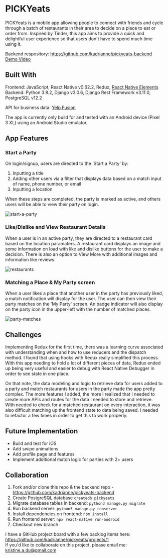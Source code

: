 # PICKYeats

PICKYeats is a mobile app allowing people to connect with friends and cycle through a batch of restaurants in their area to decide on a place to eat or order from. Inspired by Tinder, this app aims to provide a quick and delightful user experience so that users don't have to spend much time using it. 

Backend respository: https://github.com/kadrianne/pickyeats-backend
[Demo Video](https://www.loom.com/share/ca778dcf803442459ef00976ef3411bc)

## Built With
Frontend: JavaScript, React Native v0.62.2, Redux, [React Native Elements](https://react-native-elements.github.io/)<br>
Backend: Python 3.8.2, Django v3.0.6, Django Rest Framework v3.11.0, PostgreSQL v12.2

API for business data: [Yelp Fusion](https://www.yelp.com/fusion)

The app is currently only build for and tested with an Android device (Pixel 3 XL) using an Android Studio emulator.

## App Features

### Start a Party

On login/signup, users are directed to the 'Start a Party' by:
1. Inputting a title
2. Adding other users via a filter that displays data based on a match input of name, phone number, or email
3. Inputting a location

When these steps are completed, the party is marked as active, and others users will be able to view their party on login.

![start-a-party](https://res.cloudinary.com/kristine-and-samuel/image/upload/v1590701050/PICKYeats/party.gif)

### Like/Dislike and View Restaurant Details

When a user is in an active party, they are directed to a restaurant card based on the location paramaters. A restaurant card displays an image and some information on load with like and dislike buttons for the user to make a decision. There is also an option to View More with additional images and information like reviews. 

![restaurants](https://res.cloudinary.com/kristine-and-samuel/image/upload/v1590701185/PICKYeats/restaurants.gif)

### Matching a Place & My Party screen

When a user likes a place that another user in the party has previously liked, a match notification will display for the user. The user can then view their party matches on the 'My Party' screen. An badge indicator will also display on the party icon in the upper-left with the number of matched places.

![party-matches](https://res.cloudinary.com/kristine-and-samuel/image/upload/v1590701291/PICKYeats/match.gif)

## Challenges

Implementing Redux for the first time, there was a learning curve associated with understanding when and how to use reducers and the dispatch method. I found that using hooks with Redux really simplified this process. With this app needing to hold a lot of different pieces of data, Redux ended up being very useful and easier to debug with React Native Debugger in order to see state in one place.

On that note, the data modeling and logic to retrieve data for users added to a party and match restaurants for users in the party made the app pretty complex. The more features I added, the more I realized that I needed to create more APIs and routes for the data I needed to store and retrieve. With needed to check for a matched restaurant on every interaction, it was also difficult matching up the frontend state to data being saved. I needed to refactor a few times in order to get this to work properly.

## Future Implementation

- Build and test for iOS
- Add swipe animations
- Add profile page and features
- Implement additional match logic for parties with 2+ users

## Collaboration

1. Fork and/or clone this repo & the backend repo - https://github.com/kadrianne/pickyeats-backend
2. Create PostgreSQL database `createdb pickyeats`
3. Migrate database tables in backend: `python3 manage.py migrate`
4. Run backend server: `python3 manage.py runserver`
5. Install dependencies on frontend: `npm install`
6. Run frontend server: `npx react-native run-android`
7. Checkout new branch
   
I have a GitHub project board with a few backlog items here: https://github.com/kadrianne/pickyeats/projects/1<br>
If you'd like to collaborate on this project, please email me: kristine.a.du@gmail.com
